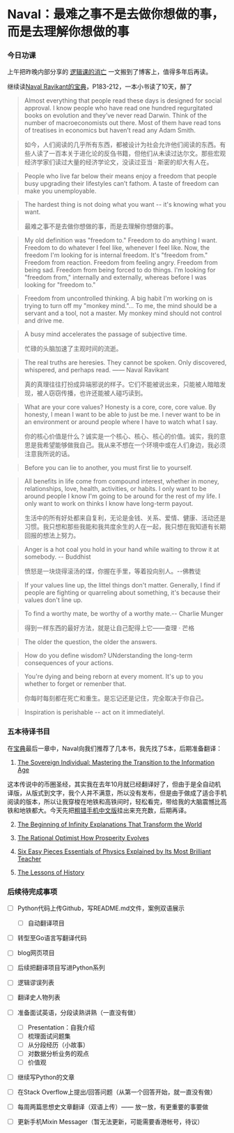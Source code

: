 # Naval：最难之事不是去做你想做的事，而是去理解你想做的事


### 今日功课

上午把昨晚内部分享的 [逻辑课的消亡](https://doraemonj.github.io/zh-cn/logic_vanished/) 一文搬到了博客上，值得多年后再读。

继续读[Naval Ravikant的宝典](https://doraemonj.github.io/docs/b15_the_almanack_of_naval_ravikant_final/The-Almanack-of-Naval-Ravikant_Final.pdf)，P183-212，一本小书读了10天，醉了

>   Almost everything that people read these days is designed for social approval. I know people who have read one hundred regurgitated books on evolution and they’ve never read Darwin. Think of the number of macroeconomists out there. Most of them have read tons of treatises in economics but haven’t read any Adam Smith.
>
>   如今，人们阅读的几乎所有东西，都被设计为社会允许他们阅读的东西。有些人读了一百本关于进化论的反刍书籍，但他们从未读过达尔文。那些宏观经济学家们读过大量的经济学论文，没读过亚当 · 斯密的却大有人在。

>   People who live far below their means enjoy a freedom that people busy upgrading their lifestyles can’t fathom. A taste of freedom can make you unemployable.

>   The hardest thing is not doing what you want -- it's knowing what you want.
>
>   最难之事不是去做你想做的事，而是去理解你想做的事。

>   My old definition was "freedom to." Freedom to do anything I want. Freedom to do whatever I feel like, whenever I feel like. Now, the freedom I'm looking for is internal freedom. It's "freedom from." Freedom from reaction. Freedom from feeling angry. Freedom from being sad. Freedom from being forced to do things. I'm looking for "freedom from," internally and externally, whereas before I was looking for "freedom to."

>   Freedom from uncontrolled thinking. A big habit I'm working on is trying to turn off my "monkey mind."... To me, the mind should be a servant and a tool, not a master. My monkey mind should not control and drive me.

>   A busy mind accelerates the passage of subjective time.
>
>   忙碌的头脑加速了主观时间的流逝。



>   The real truths are heresies. They cannot be spoken. Only discovered, whispered, and perhaps read. —— Naval Ravikant
>
>   真的真理往往打扮成异端邪说的样子。它们不能被说出来，只能被人暗暗发现，被人窃窃传播，也许还能被人碰巧读到。

>   What are your core values? Honesty is a core, core, core value. By honesty, I mean I want to be able to just be me. I never want to be in an environment or around people where I have to watch what I say.
>
>   你的核心价值是什么？诚实是一个核心、核心、核心的价值。诚实，我的意思是我希望能够做我自己。我从来不想在一个环境中或在人们身边，我必须注意我所说的话。

>   Before you can lie to another, you must first lie to yourself.

>   All benefits in life come from compound interest, whether in money, relationships, love, health, activities, or habits. I only want to be around people I know I'm going to be around for the rest of my life. I only want to work on thinks I know have long-term payout.
>
>   生活中的所有好处都来自复利，无论是金钱、关系、爱情、健康、活动还是习惯。我只想和那些我能和我共度余生的人在一起，我只想在我知道有长期回报的想法上努力。



>   Anger is a hot coal you hold in your hand while waiting to throw it at somebody. -- Buddhist
>
>   愤怒是一块烧得滚汤的煤，你握在手里，等着投向别人。--佛教徒



>   If your values line up, the littel things don't matter. Generally, I find if people are fighting or quarreling about something, it's because their values don't line up.



>   To find a worthy mate, be worthy of a worthy mate.-- Charlie Munger
>
>   得到一样东西的最好方法，就是让自己配得上它——查理 · 芒格

>   The older the question, the older the answers.

>   How do you define wisdom? UNderstanding the long-term consequences of your actions.



>   You're dying and being reborn at every moment. It's up to you whether to forget or remenber that.
>
>   你每时每刻都在死亡和重生。是忘记还是记住，完全取决于你自己。

>   Inspiration is perishable -- act on it immediatelyl.



### 五本待译书目

在[宝典](https://doraemonj.github.io/docs/b15_the_almanack_of_naval_ravikant_final/The-Almanack-of-Naval-Ravikant_Final.pdf)最后一章中，Naval向我们推荐了几本书，我先找了5本，后期准备翻译：

1.   [The Sovereign Individual: Mastering the Transition to the Information Age](https://doraemonj.github.io/docs/b21_the_sovereign_individual/the_sovereign_Individual.pdf)

这本传说中的币圈圣经，其实我在去年10月就已经翻译好了，但由于是全自动机译版，从版式到文字，我个人并不满意，所以没有发布，但是由于做成了适合手机阅读的版本，所以让我穿梭在地铁和高铁间时，轻松看完，带给我的大脑震憾比高铁和地铁都大。今天先把[粗错手机中文版](https://doraemonj.github.io/docs/b21_the_sovereign_individual/The_Sovereign_Individua_中文手机阅读版.pdf)挂出来充充数，后期再译。

2.   [The Beginning of Infinity Explanations That Transform the World](https://doraemonj.github.io/docs/b50_the_beginning_of_infinity/the_beginning_of_infinity_explanations_that_transform_the_world.epub)

3.   [The Rational Optimist How Prosperity Evolves](https://doraemonj.github.io/docs/b51_the_rational_optimist_how_prosperity_evolves/the_rational_optimist_how_prosperity_evolves.epub)

4.   [Six Easy Pieces Essentials of Physics Explained by Its Most Brilliant Teacher](https://doraemonj.github.io/docs/b52_six_easy_pieces_essentials_of_physics_explained_by_its_most_brilliant_teacher/six_easy_pieces_essentials_of_physics_explained_by_its_most_brilliant_teacher.epub)

5.   [The Lessons of History](https://doraemonj.github.io/docs/b53_the_lessons_of_history/the_lessons_of_history.epub)




### 后续待完成事项

-   [ ] Python代码上传Github，写README.md文件，案例双语展示

    -   [ ] 自动翻译项目
-   [ ] 转型至Go语言写翻译代码
-   [ ] blog网页项目
-   [ ] 后续把翻译项目写进Python系列
-   [ ] 逻辑谬误列表
-   [ ] 翻译史人物列表
-   [ ] 准备面试英语，分段读熟讲熟（一直没有做）

    -   [ ] Presentation：自我介绍
    -   [ ] 梳理面试问题集
    -   [ ] 从分段经历（小故事）
    -   [ ] 对数据分析业务的观点
    -   [ ] 价值观
-   [ ] 继续写Python的文章
-   [ ] 在Stack Overflow上提出/回答问题（从第一个回答开始，就一直没有做）
-   [ ] 每周两篇思想史文章翻译（双语上传）—— 放一放，有更重要的事要做
-   [ ] 更新手机Mixin Messager（暂无法更新，可能需要香港帐号，待议）

